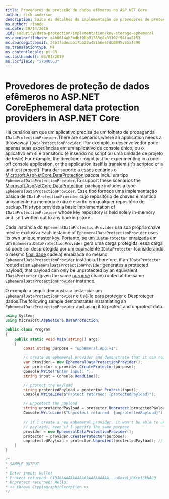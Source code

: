 ```yaml
---
title: Provedores de proteção de dados efêmeros no ASP.NET Core
author: rick-anderson
description: Saiba os detalhes da implementação de provedores de proteção de dados efêmeros o ASP.NET Core.
ms.author: riande
ms.date: 10/14/2016
uid: security/data-protection/implementation/key-storage-ephemeral
ms.openlocfilehash: e4b0014ab3bdbf90b91383e8a33102f94faa8153
ms.sourcegitcommit: 24b1f6decbb17bb22a45166e5fdb0845c65af498
ms.translationtype: MT
ms.contentlocale: pt-BR
ms.lasthandoff: 03/01/2019
ms.locfileid: "57040563"
---
```

# <a name="ephemeral-data-protection-providers-in-aspnet-core"></a><span data-ttu-id="dadb6-103">Provedores de proteção de dados efêmeros no ASP.NET Core</span><span class="sxs-lookup"><span data-stu-id="dadb6-103">Ephemeral data protection providers in ASP.NET Core</span></span>

<a name="data-protection-implementation-key-storage-ephemeral"></a>

<span data-ttu-id="dadb6-104">Há cenários em que um aplicativo precisa de um folheto de propaganda `IDataProtectionProvider`.</span><span class="sxs-lookup"><span data-stu-id="dadb6-104">There are scenarios where an application needs a throwaway `IDataProtectionProvider`.</span></span> <span data-ttu-id="dadb6-105">Por exemplo, o desenvolvedor pode apenas suas experiências em um aplicativo de console único, ou o aplicativo em si é transitório (é inserido no script ou uma unidade de projeto de teste).</span><span class="sxs-lookup"><span data-stu-id="dadb6-105">For example, the developer might just be experimenting in a one-off console application, or the application itself is transient (it's scripted or a unit test project).</span></span> <span data-ttu-id="dadb6-106">Para dar suporte a esses cenários o [Microsoft.AspNetCore.DataProtection](https://www.nuget.org/packages/Microsoft.AspNetCore.DataProtection/) pacote inclui um tipo `EphemeralDataProtectionProvider`.</span><span class="sxs-lookup"><span data-stu-id="dadb6-106">To support these scenarios the [Microsoft.AspNetCore.DataProtection](https://www.nuget.org/packages/Microsoft.AspNetCore.DataProtection/) package includes a type `EphemeralDataProtectionProvider`.</span></span> <span data-ttu-id="dadb6-107">Esse tipo fornece uma implementação básica de `IDataProtectionProvider` cujo repositório de chaves é mantido unicamente na memória e não é escrito em qualquer repositório de backup.</span><span class="sxs-lookup"><span data-stu-id="dadb6-107">This type provides a basic implementation of `IDataProtectionProvider` whose key repository is held solely in-memory and isn't written out to any backing store.</span></span>

<span data-ttu-id="dadb6-108">Cada instância do `EphemeralDataProtectionProvider` usa sua própria chave mestre exclusiva.</span><span class="sxs-lookup"><span data-stu-id="dadb6-108">Each instance of `EphemeralDataProtectionProvider` uses its own unique master key.</span></span> <span data-ttu-id="dadb6-109">Portanto, se um `IDataProtector` enraizada em um `EphemeralDataProtectionProvider` gera uma carga protegida, essa carga só pode ser desprotegida por um equivalente `IDataProtector` (considerando o mesmo [finalidade](xref:security/data-protection/consumer-apis/purpose-strings#data-protection-consumer-apis-purposes) cadeia) enraizada no mesmo `EphemeralDataProtectionProvider` instância.</span><span class="sxs-lookup"><span data-stu-id="dadb6-109">Therefore, if an `IDataProtector` rooted at an `EphemeralDataProtectionProvider` generates a protected payload, that payload can only be unprotected by an equivalent `IDataProtector` (given the same [purpose](xref:security/data-protection/consumer-apis/purpose-strings#data-protection-consumer-apis-purposes) chain) rooted at the same `EphemeralDataProtectionProvider` instance.</span></span>

<span data-ttu-id="dadb6-110">O exemplo a seguir demonstra a instanciar um `EphemeralDataProtectionProvider` e usá-lo para proteger e Desproteger dados.</span><span class="sxs-lookup"><span data-stu-id="dadb6-110">The following sample demonstrates instantiating an `EphemeralDataProtectionProvider` and using it to protect and unprotect data.</span></span>

```csharp
using System;
using Microsoft.AspNetCore.DataProtection;

public class Program
{
    public static void Main(string[] args)
    {
        const string purpose = "Ephemeral.App.v1";

        // create an ephemeral provider and demonstrate that it can round-trip a payload
        var provider = new EphemeralDataProtectionProvider();
        var protector = provider.CreateProtector(purpose);
        Console.Write("Enter input: ");
        string input = Console.ReadLine();

        // protect the payload
        string protectedPayload = protector.Protect(input);
        Console.WriteLine($"Protect returned: {protectedPayload}");

        // unprotect the payload
        string unprotectedPayload = protector.Unprotect(protectedPayload);
        Console.WriteLine($"Unprotect returned: {unprotectedPayload}");

        // if I create a new ephemeral provider, it won't be able to unprotect existing
        // payloads, even if I specify the same purpose
        provider = new EphemeralDataProtectionProvider();
        protector = provider.CreateProtector(purpose);
        unprotectedPayload = protector.Unprotect(protectedPayload); // THROWS
    }
}

/*
* SAMPLE OUTPUT
*
* Enter input: Hello!
* Protect returned: CfDJ8AAAAAAAAAAAAAAAAAAAAA...uGoxWLjGKtm1SkNACQ
* Unprotect returned: Hello!
* << throws CryptographicException >>
*/
```
